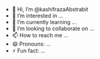 - 👋 Hi, I’m @kashifrazaAbstrabit
- 👀 I’m interested in ...
- 🌱 I’m currently learning ...
- 💞️ I’m looking to collaborate on ...
- 📫 How to reach me ...
- 😄 Pronouns: ...
- ⚡ Fun fact: ...

<!---
kashifrazaAbstrabit/kashifrazaAbstrabit is a ✨ special ✨ repository because its `README.md` (this file) appears on your GitHub profile.
You can click the Preview link to take a look at your changes.
--->

